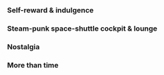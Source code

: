 ### Self-reward & indulgence

### Steam-punk space-shuttle cockpit & lounge

### Nostalgia

### More than time